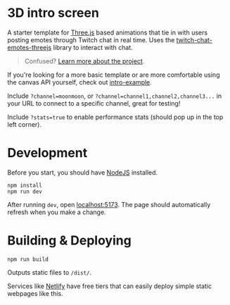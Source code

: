 # 3D intro screen
A starter template for [Three.js](https://threejs.org/) based animations that tie in with users posting emotes through Twitch chat in real time. Uses the [twitch-chat-emotes-threejs](https://github.com/moonscreens/twitch-chat-emotes-threejs) library to interact with chat.

> Confused? [Learn more about the project](https://github.com/moonscreens/info).

If you're looking for a more basic template or are more comfortable using the canvas API yourself, check out [intro-example](https://github.com/moonscreens/intro-example).

Include `?channel=moonmoon`, or `?channel=channel1,channel2,channel3...` in your URL to connect to a specific channel, great for testing!

Include `?stats=true` to enable performance stats (should pop up in the top left corner).

# Development
Before you start, you should have [NodeJS](https://nodejs.org/en/) installed.
```
npm install
npm run dev
```

After running `dev`, open [localhost:5173](http://localhost:5173/). The page should automatically refresh when you make a change.

# Building & Deploying
```
npm run build
```
Outputs static files to `/dist/`.

Services like [Netlify](https://www.netlify.com/) have free tiers that can easily deploy simple static webpages like this.
